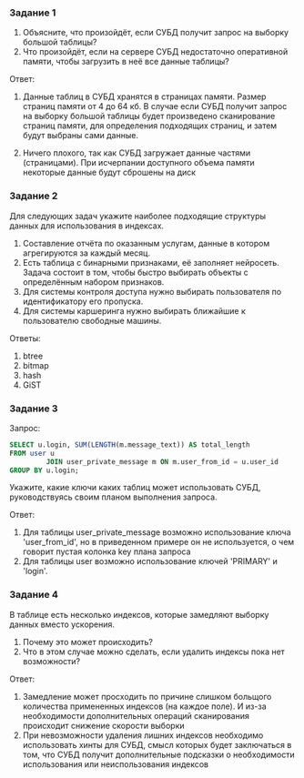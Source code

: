 ### Задание 1

1. Объясните, что произойдёт, если СУБД получит запрос на выборку большой таблицы?
2. Что произойдёт, если на сервере СУБД недостаточно оперативной памяти, чтобы загрузить в неё все данные таблицы?

Ответ:

1. Данные таблиц в СУБД хранятся в страницах памяти. Размер страниц памяти от 4 до 64 кб. В случае если СУБД получит
   запрос на выборку большой таблицы будет произведено сканирование страниц памяти, для определения подходящих страниц,
   и затем будут выбраны сами данные.

2. Ничего плохого, так как СУБД загружает данные частями (страницами). При исчерпании доступного объема памяти некоторые
   данные будут сброшены на диск

### Задание 2

Для следующих задач укажите наиболее подходящие структуры данных для использования в индексах.

1. Составление отчёта по оказанным услугам, данные в котором агрегируются за каждый месяц.
2. Есть таблица с бинарными признаками, её заполняет нейросеть. Задача состоит в том, чтобы быстро выбирать объекты с
   определённым набором признаков.
3. Для системы контроля доступа нужно выбирать пользователя по идентификатору его пропуска.
4. Для системы каршеринга нужно выбирать ближайшие к пользователю свободные машины.

Ответы:

1. btree
2. bitmap
3. hash
4. GiST

### Задание 3

Запрос:

```sql
SELECT u.login, SUM(LENGTH(m.message_text)) AS total_length
FROM user u
         JOIN user_private_message m ON m.user_from_id = u.user_id
GROUP BY u.login;

```

Укажите, какие ключи каких таблиц может использовать СУБД, руководствуясь своим планом выполнения запроса.

Ответ:

1. Для таблицы user_private_message возможно использование ключа 'user_from_id', но в приведенном примере он не
   используется, о чем говорит пустая колонка key плана запроса
2. Для таблицы user возможно использование ключей 'PRIMARY' и 'login'.

### Задание 4

В таблице есть несколько индексов, которые замедляют выборку данных вместо ускорения.

1. Почему это может происходить?
2. Что в этом случае можно сделать, если удалить индексы пока нет возможности?

Ответ:

1. Замедление может просходить по причине слишком больщого количества примененных индексов (на каждое поле). И из-за
   необходимости дополнительных операций сканирования происходит снижение скорости выборки
2. При невозможности удаления лишних индексов необходимо использовать хинты для СУБД, смысл которых будет заключаться в
   том, что СУБД получит дополнительные подсказки о необходимости использования или неиспользования индексов